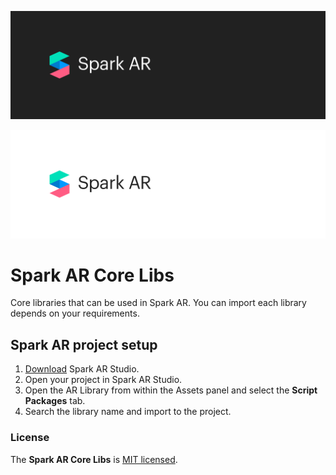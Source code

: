 ![Spark AR Studio](./documentation_src/SparkARDark.png#gh-dark-mode-only)

![Spark AR Studio](./documentation_src/SparkARLight.png#gh-light-mode-only)

# Spark AR Core Libs

Core libraries that can be used in Spark AR. You can import each library depends on your requirements.

## Spark AR project setup

1. <a href="https://sparkar.facebook.com/ar-studio/learn/documentation/downloads/" target="_blank">Download</a> Spark AR Studio.
2. Open your project in Spark AR Studio.
3. Open the AR Library from within the Assets panel and select the **Script Packages** tab.
4. Search the library name and import to the project.

### License

The **Spark AR Core Libs** is [MIT licensed](./LICENSE).

